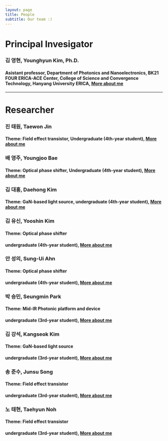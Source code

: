 ```yaml
---
layout: page
title: People
subtitle: Our team :)
---
```


# Principal Invesigator
### 김 영현, Younghyun Kim, Ph.D.
#### Asistant professor, Department of Photonics and Nanoelectronics, BK21 FOUR ERICA-ACE Center, College of Science and Convergence Technology, Hanyang University ERICA, [More about me](https://yh2424.github.io/people/younghyunkim) 

<!--- 
| ![image](https://user-images.githubusercontent.com/32427749/127579757-95fe1d97-7820-4485-acfe-42483abd727e.png) | 김영현, Younghyun Kim, Ph.D. |
--->

---
# Researcher
### 진 태원, Taewon Jin
#### Theme: Field effect transistor, Undergraduate (4th-year student), [More about me](https://yh2424.github.io/people/YOURNAME)  

### 배 영주, Youngjoo Bae
#### Theme: Optical phase shifter, Undergraduate (4th-year student), [More about me](https://yh2424.github.io/people/YOURNAME)  

### 김 대홍, Daehong Kim
#### Theme: GaN-based light source, undergraduate (4th-year student), [More about me](https://yh2424.github.io/people/YOURNAME)  

### 김 유신, Yooshin Kim
#### Theme: Optical phase shifter
#### undergraduate (4th-year student), [More about me](https://yh2424.github.io/people/YOURNAME)  

### 안 성의, Sung-Ui Ahn
#### Theme: Optical phase shifter
#### undergraduate (4th-year student), [More about me](https://yh2424.github.io/people/YOURNAME)  

### 박 승민, Seungmin Park
#### Theme: Mid-IR Photonic platform and device
#### undergraduate (3rd-year student), [More about me](https://yh2424.github.io/people/YOURNAME)  

### 김 강석, Kangseok Kim 
#### Theme: GaN-based light source
#### undergraduate (3rd-year student), [More about me](https://yh2424.github.io/people/YOURNAME)  

### 송 준수, Junsu Song
#### Theme: Field effect transistor
#### undergraduate (3rd-year student), [More about me](https://yh2424.github.io/people/YOURNAME)  

### 노 태현, Taehyun Noh
#### Theme: Field effect transistor
#### undergraduate (3rd-year student), [More about me](https://yh2424.github.io/people/YOURNAME)  
